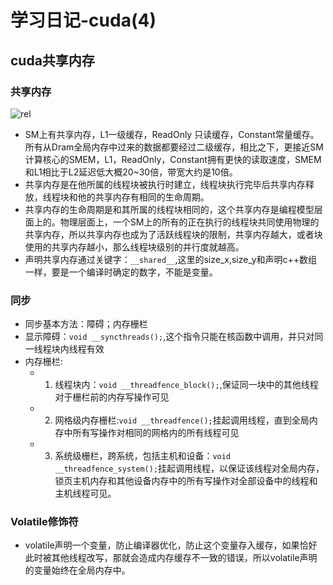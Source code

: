 # 学习日记-cuda(4)
## cuda共享内存
### **共享内存**
![rel](/mymd/学习日记-cuda（4）/rel.png)
* SM上有共享内存，L1一级缓存，ReadOnly 只读缓存，Constant常量缓存。所有从Dram全局内存中过来的数据都要经过二级缓存，相比之下，更接近SM计算核心的SMEM，L1，ReadOnly，Constant拥有更快的读取速度，SMEM和L1相比于L2延迟低大概20~30倍，带宽大约是10倍。
* 共享内存是在他所属的线程块被执行时建立，线程块执行完毕后共享内存释放，线程块和他的共享内存有相同的生命周期。
* 共享内存的生命周期是和其所属的线程块相同的，这个共享内存是编程模型层面上的。物理层面上，一个SM上的所有的正在执行的线程块共同使用物理的共享内存，所以共享内存也成为了活跃线程块的限制，共享内存越大，或者块使用的共享内存越小，那么线程块级别的并行度就越高。
* 声明共享内存通过关键字：`__shared__`,这里的size_x,size_y和声明c++数组一样，要是一个编译时确定的数字，不能是变量。
### **同步**
* 同步基本方法：障碍；内存栅栏
* 显示障碍：`void __syncthreads();`,这个指令只能在核函数中调用，并只对同一线程块内线程有效
* 内存栅栏:
    * 1. 线程块内：`void __threadfence_block();`,保证同一块中的其他线程对于栅栏前的内存写操作可见
    * 2. 网格级内存栅栏:`void __threadfence();`挂起调用线程，直到全局内存中所有写操作对相同的网格内的所有线程可见
    * 3. 系统级栅栏，跨系统，包括主机和设备：`void __threadfence_system();`挂起调用线程，以保证该线程对全局内存，锁页主机内存和其他设备内存中的所有写操作对全部设备中的线程和主机线程可见。
### **Volatile修饰符**
* volatile声明一个变量，防止编译器优化，防止这个变量存入缓存，如果恰好此时被其他线程改写，那就会造成内存缓存不一致的错误，所以volatile声明的变量始终在全局内存中。